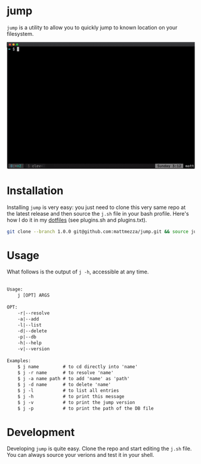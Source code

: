 jump
===

`jump` is a utility to allow you to quickly jump to known location on your filesystem.

![](j.gif)

Installation
===

Installing `jump` is very easy: you just need to clone this very same repo at the latest release and then source the `j.sh` file in your bash profile. Here's how I do it in my [dotfiles](https://github.com/mattmezza/dotfiles) (see plugins.sh and plugins.txt).

```bash
git clone --branch 1.0.0 git@github.com:mattmezza/jump.git && source jump/j.sh
```
Usage
===

What follows is the output of `j -h`, accessible at any time.

```

Usage:
    j [OPT] ARGS

OPT:
    -r|--resolve
    -a|--add
    -l|--list
    -d|--delete
    -p|--db
    -h|--help
    -v|--version

Examples:
    $ j name         # to cd directly into 'name'
    $ j -r name      # to resolve 'name'
    $ j -a name path # to add 'name' as 'path'
    $ j -d name      # to delete 'name'
    $ j -l           # to list all entries
    $ j -h           # to print this message
    $ j -v           # to print the jump version
    $ j -p           # to print the path of the DB file
```

Development
===

Developing `jump` is quite easy. Clone the repo and start editing the `j.sh` file. You can always source your verions and test it in your shell.

